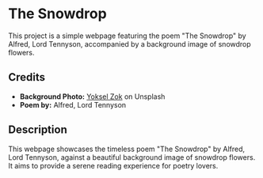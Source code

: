 # The Snowdrop

This project is a simple webpage featuring the poem "The Snowdrop" by Alfred, Lord Tennyson, accompanied by a background image of snowdrop flowers.

## Credits

- **Background Photo:** [Yoksel Zok](https://unsplash.com/@yoksel) on Unsplash
- **Poem by:** Alfred, Lord Tennyson

## Description

This webpage showcases the timeless poem "The Snowdrop" by Alfred, Lord Tennyson, against a beautiful background image of snowdrop flowers. It aims to provide a serene reading experience for poetry lovers.



